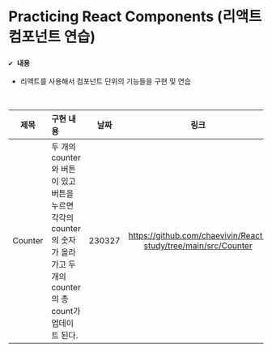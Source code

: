 # Practicing React Components (리액트 컴포넌트 연습)

### `✔️ 내용`
- 리액트를 사용해서 컴포넌트 단위의 기능들을 구현 및 연습

<br>

| 제목 | 구현 내용 | 날짜 | 링크 |
| :---: | :--- | :---: | :---: |
| Counter | 두 개의 counter와 버튼이 있고 버튼을 누르면 각각의 counter의 숫자가 올라가고 두 개의 counter의 총 count가 업데이트 된다. | 230327 | https://github.com/chaevivin/React-study/tree/main/src/Counter |